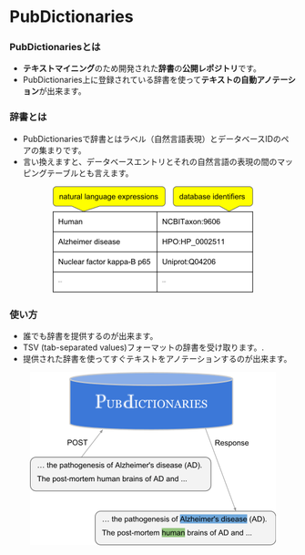 # PubDictionaries

### PubDictionariesとは
* **テキストマイニング**のため開発された**辞書**の**公開レポジトリ**です。
* PubDictionaries上に登録されている辞書を使って**テキストの自動アノテーション**が出来ます。

### 辞書とは
* PubDictionariesで辞書とはラベル（自然言語表現）とデータベースIDのペアの集まりです。
* 言い換えますと、データベースエントリとそれの自然言語の表現の間のマッピングテーブルとも言えます。

<p align="center"> 
<img src="https://raw.githubusercontent.com/dbcls/website/master/services/images/DBCLSservices_PubDictionaries_fig-1_180603.png">
</p>

### 使い方
* 誰でも辞書を提供するのが出来ます。
* TSV (tab-separated values)フォーマットの辞書を受け取ります。.
* 提供された辞書を使ってすぐテキストをアノテーションするのが出来ます。

<p align="center"> 
<img src="https://raw.githubusercontent.com/dbcls/website/master/services/images/DBCLSservices_PubDictionaries_fig-2_180603.png">
</p>
